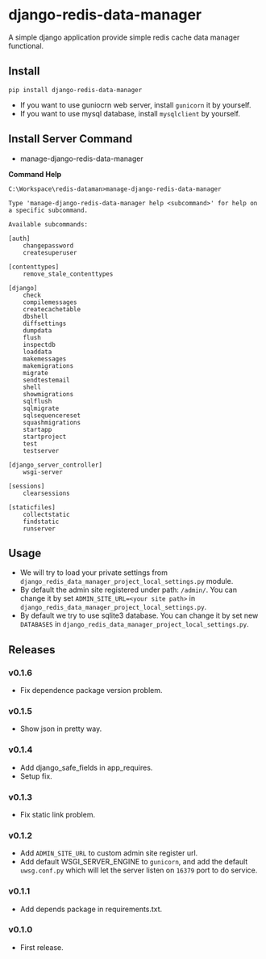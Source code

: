 # django-redis-data-manager

A simple django application provide simple redis cache data manager functional.


## Install

```
pip install django-redis-data-manager
```

- If you want to use guniocrn web server, install `gunicorn` it by yourself.
- If you want to use mysql database, install `mysqlclient` by yourself.

## Install Server Command

- manage-django-redis-data-manager

**Command Help**

```
C:\Workspace\redis-dataman>manage-django-redis-data-manager

Type 'manage-django-redis-data-manager help <subcommand>' for help on a specific subcommand.

Available subcommands:

[auth]
    changepassword
    createsuperuser

[contenttypes]
    remove_stale_contenttypes

[django]
    check
    compilemessages
    createcachetable
    dbshell
    diffsettings
    dumpdata
    flush
    inspectdb
    loaddata
    makemessages
    makemigrations
    migrate
    sendtestemail
    shell
    showmigrations
    sqlflush
    sqlmigrate
    sqlsequencereset
    squashmigrations
    startapp
    startproject
    test
    testserver

[django_server_controller]
    wsgi-server

[sessions]
    clearsessions

[staticfiles]
    collectstatic
    findstatic
    runserver
```

## Usage

- We will try to load your private settings from `django_redis_data_manager_project_local_settings.py` module.
- By default the admin site registered under path: `/admin/`. You can change it by set `ADMIN_SITE_URL=<your site path>` in `django_redis_data_manager_project_local_settings.py`.
- By default we try to use sqlite3 database. You can change it by set new `DATABASES` in `django_redis_data_manager_project_local_settings.py`.

## Releases

### v0.1.6

- Fix dependence package version problem.

### v0.1.5

- Show json in pretty way.

### v0.1.4

- Add django_safe_fields in app_requires.
- Setup fix.

### v0.1.3

- Fix static link problem.

### v0.1.2

- Add `ADMIN_SITE_URL` to custom admin site register url.
- Add default WSGI_SERVER_ENGINE to `gunicorn`, and add the default `uwsg.conf.py` which will let the server listen on `16379` port to do service.

### v0.1.1

- Add depends package in requirements.txt.

### v0.1.0

- First release.
